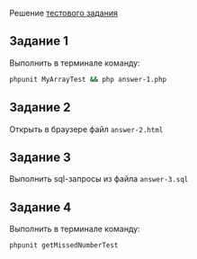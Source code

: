 Решение [тестового задания](http://algolplus.com/test-tasks.zip)

## Задание 1

Выполнить в терминале команду:

```sh
phpunit MyArrayTest && php answer-1.php
```

## Задание 2

Открыть в браузере файл `answer-2.html`

## Задание 3

Выполнить sql-запросы из файла `answer-3.sql`

## Задание 4

Выполнить в терминале команду:

```sh
phpunit getMissedNumberTest
```